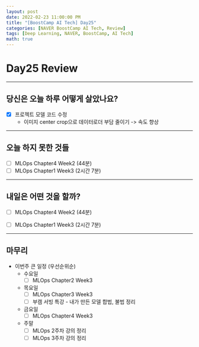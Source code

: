 ```yaml
---
layout: post
date: 2022-02-23 11:00:00 PM
title: "[BoostCamp AI Tech] Day25"
categories: [NAVER BoostCamp AI Tech, Review]
tags: [Deep Learning, NAVER, BoostCamp, AI Tech]
math: true
---
```


# Day25 Review

---

## 당신은 오늘 하루 어떻게 살았나요?

- [x] 프로젝트 모델 코드 수정
  - 이미지 center crop으로 데이터로더 부담 줄이기 -> 속도 향상

---

## 오늘 하지 못한 것들

- [ ] MLOps Chapter4 Week2 (44분)
- [ ] MLOps Chapter1 Week3 (2시간 7분)

---

## 내일은 어떤 것을 할까?

- [ ] MLOps Chapter4 Week2 (44분)
- [ ] MLOps Chapter1 Week3 (2시간 7분)


---

## 마무리

- 이번주 큰 일정 (우선순위순)
  - 수요일
    - [ ] MLOps Chapter2 Week3
    
  - 목요일
    - [ ] MLOps Chapter3 Week3
    - [ ] 부캠 서빙 특강 - 내가 만든 모델 합법, 불법 정리
  - 금요일
    - [ ] MLOps Chapter4 Week3
  - 주말
    - [ ] MLOps 2주차 강의 정리
    - [ ] MLOps 3주차 강의 정리